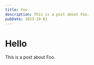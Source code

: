 ```yaml
---
title: Foo
description: This is a post about Foo.
pubDate: 2023-10-01
---
```


# Hello

This is a post about Foo.
